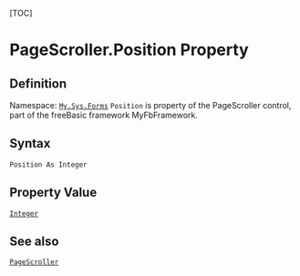 [TOC]
# PageScroller.Position Property

## Definition
Namespace: [`My.Sys.Forms`](My.Sys.Forms.md)
`Position` is property of the PageScroller control, part of the freeBasic framework MyFbFramework.
## Syntax
```freeBasic
Position As Integer
```
## Property Value
[`Integer`]("https://www.freebasic.net/wiki/KeyPgInteger")
## See also
[`PageScroller`](PageScroller.md)
